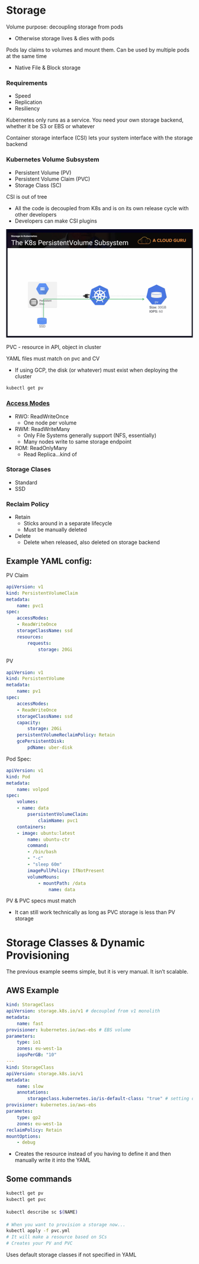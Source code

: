 # Storage

Volume purpose: decoupling storage from pods

- Otherwise storage lives & dies with pods

Pods lay claims to volumes and mount them. Can be used by multiple pods at the same time

- Native File & Block storage

### Requirements

- Speed
- Replication
- Resiliency

Kubernetes only runs as a service. You need your own storage backend, whether it be S3 or EBS or whatever

Container storage interface (CSI) lets your system interface with the storage backend

### Kubernetes Volume Subsystem

- Persistent Volume (PV)
- Persistent Volume Claim (PVC)
- Storage Class (SC)

CSI is out of tree

- All the code is decoupled from K8s and is on its own release cycle with other developers
- Developers can make CSI plugins

![Untitled](Storage%206e410d01f6bb484b8518d24fe7684c9c/Untitled.png)

PVC - resource in API, object in cluster

YAML files must match on pvc and CV

- If using GCP, the disk (or whatever) must exist when deploying the cluster

```bash
kubectl get pv
```

### [Access Modes](../Kubernetes%20Deep%20Dive%206b4719c4ace44f099e92e4dcfb806b5e.md)

- RWO: ReadWriteOnce
    - One node per volume
- RWM: ReadWriteMany
    - Only File Systems generally support (NFS, essentially)
    - Many nodes write to same storage endpoint
- ROM: ReadOnlyMany
    - Read Replica…kind of

### Storage Clases

- Standard
- SSD

### Reclaim Policy

- Retain
    - Sticks around in a separate lifecycle
    - Must be manually deleted
- Delete
    - Delete when released, also deleted on storage backend

## Example YAML config:

PV Claim

```yaml
apiVersion: v1
kind: PersistentVolumeClaim
metadata:
	name: pvc1
spec: 
	accessModes:
	- ReadWriteOnce
	storageClassName: ssd
	resources:
		requests:
			storage: 20Gi
```

PV

```yaml
apiVersion: v1
kind: PersistentVolume
metadata:
	name: pv1
spec:
	accessModes:
	- ReadWriteOnce
	storageClassName: ssd
	capacity:
		storage: 20Gi
	persistentVolumeReclaimPolicy: Retain
	gcePersistentDisk:
		pdName: uber-disk
```

Pod Spec:

```yaml
apiVersion: v1
kind: Pod
metadata: 
	name: volpod
spec: 
	volumes:
	- name: data
		psersistentVolumeClaim:
			claimName: pvc1
	containers:
	- image: ubuntu:latest
		name: ubuntu-ctr
		command:
		- /bin/bash
		- "-c"
		- "sleep 60m"
		imagePullPolicy: IfNotPresent
		volumeMouns:
			- mountPath: /data
				name: data
```

PV & PVC specs must match

- It can still work technically as long as PVC storage is less than PV storage

# Storage Classes & Dynamic Provisioning

The previous example seems simple, but it is very manual. It isn’t scalable.

## AWS Example

```yaml
kind: StorageClass
apiVersion: storage.k8s.io/v1 # decoupled from v1 monolith
metadata:
	name: fast
provisioner: kubernetes.io/aws-ebs # EBS volume
parameters:
	type: io1
	zones: eu-west-1a
	iopsPerGB: "10"
---
kind: StorageClass
apiVersion: storage.k8s.io/v1
metadata:
	name: slow
	annotations:
		storageclass.kubernetes.io/is-default-class: "true" # setting default
provisioner: kubernetes.io/aws-ebs
parametes:
	type: gp2
	zones: eu-west-1a
reclaimPolicy: Retain
mountOptions:
	- debug
```

- Creates the resource instead of you having to define it and then manually write it into the YAML

## Some commands

```bash
kubectl get pv
kubectl get pvc

kubectl describe sc $(NAME)

# When you want to provision a storage now...
kubectl apply -f pvc.yml
# It will make a resource based on SCs
# Creates your PV and PVC
```

Uses default storage classes if not specified in YAML
